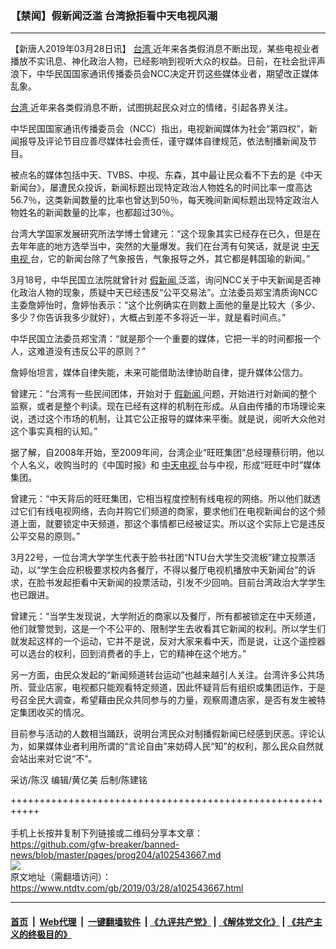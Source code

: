 ### 【禁闻】假新闻泛滥 台湾掀拒看中天电视风潮
------------------------

<div class="post_content" itemprop="articleBody">
 <p>
  【新唐人2019年03月28日讯】
  <a href="https://www.ntdtv.com/gb/台湾.htm">
   台湾
  </a>
  近年来各类假消息不断出现，某些电视业者播放不实讯息、神化政治人物，已经影响到视听大众的权益。日前，在社会批评声浪下，中华民国国家通讯传播委员会NCC决定开罚这些媒体业者，期望改正媒体乱象。
 </p>
 <p>
  <a href="https://www.ntdtv.com/gb/台湾.htm">
   台湾
  </a>
  近年来各类假消息不断，试图挑起民众对立的情绪，引起各界关注。
 </p>
 <p>
  中华民国国家通讯传播委员会（NCC）指出，电视新闻媒体为社会“第四权”，新闻报导及评论节目应善尽媒体社会责任，谨守媒体自律规范，依法制播新闻及节目。
 </p>
 <p>
  被点名的媒体包括中天、TVBS、中视、东森，其中最让民众看不下去的是《中天新闻台》，屡遭民众投诉，新闻标题出现特定政治人物姓名的时间比率一度高达56.7％，这类新闻数量的比率也曾达到50％，每天晚间新闻标题出现特定政治人物姓名的新闻数量的比率，也都超过30％。
 </p>
 <p>
  台湾大学国家发展研究所法学博士曾建元：“这个现象其实已经存在已久，但是在去年年底的地方选举当中，突然的大量爆发。我们在台湾有句笑话，就是说
  <a href="https://www.ntdtv.com/gb/中天电视.htm">
   中天电视
  </a>
  台，它的新闻台除了气象报告，气象报导之外，其它都是韩国瑜的新闻。”
 </p>
 <p>
  3月18号，中华民国立法院就曾针对
  <a href="https://www.ntdtv.com/gb/假新闻.htm">
   假新闻
  </a>
  泛滥，询问NCC关于中天新闻是否神化政治人物的现象，质疑中天已经违反“公平交易法”。立法委员郑宝清质询NCC主委詹婷怡时，詹婷怡表示：“这个比例确实在则数上面他的量是比较大（多少、多少？你告诉我多少就好），大概占到差不多将近一半，就是看时间点。”
 </p>
 <p>
  中华民国立法委员郑宝清：“就是那个一个重要的媒体，它把一半的时间都报一个人，这难道没有违反公平的原则？”
 </p>
 <p>
  詹婷怡坦言，媒体自律失能，未来可能借助法律协助自律，提升媒体公信力。
 </p>
 <p>
  曾建元：“台湾有一些民间团体，开始对于
  <a href="https://www.ntdtv.com/gb/假新闻.htm">
   假新闻
  </a>
  问题，开始进行对新闻的整个监察，或者是整个判读。现在已经有这样的机制在形成。从自由传播的市场理论来说，透过这个市场的机制，让其它公正报导的媒体来平衡。就是说，阅听大众他对这个事实真相的认知。”
 </p>
 <p>
  据了解，自2008年开始，至2009年间，台湾企业“旺旺集团”总经理蔡衍明，他以个人名义，收购当时的《中国时报》和
  <a href="https://www.ntdtv.com/gb/中天电视.htm">
   中天电视
  </a>
  台与中视，形成“旺旺中时”媒体集团。
 </p>
 <p>
  曾建元：“中天背后的旺旺集团，它相当程度控制有线电视的网络。所以他们就透过它们有线电视网络，去向并购它们频道的商家，要求他们在电视新闻台的这个频道上面，就要锁定中天频道，那这个事情都已经被证实。所以这个实际上它是违反公平交易的原则。”
 </p>
 <p>
  3月22号，一位台湾大学学生代表于脸书社团“NTU台大学生交流板”建立投票活动，以“学生会应积极要求校内各餐厅，不得以餐厅电视机播放中天新闻台”的诉求，在脸书发起拒看中天新闻的投票活动，引发不少回响。目前台湾政治大学学生也已跟进。
 </p>
 <p>
  曾建元：“当学生发现说，大学附近的商家以及餐厅，所有都被锁定在中天频道，他们就警觉到，这是一个不公平的、限制学生去收看其它新闻的权利。所以学生们就发起这样的一个运动，它并不是说，反对大家来看中天，而是说，让这个遥控器可以选台的权利，回到消费者的手上，它的精神在这个地方。”
 </p>
 <p>
  另一方面，由民众发起的“新闻频道转台运动”也越来越引人关注。台湾许多公共场所、营业店家，电视都只能观看特定频道，因此怀疑背后有组织或集团运作，于是号召全民大调查，希望藉由民众共同参与的力量，观察周遭店家，是否有发生被特定集团收买的情况。
 </p>
 <p>
  目前参与活动的人数相当踊跃，说明台湾民众对制播假新闻已经感到厌恶。评论认为，如果媒体业者利用所谓的“言论自由”来妨碍人民“知”的权利，那么民众自然就会站出来对它说“不”。
 </p>
 <p>
  采访/陈汉 编辑/黄亿美 后制/陈建铭
 </p>
 <div class="single_ad">
 </div>
</div>

+++++++++++++++++++++++++++++++++++++++++++++++++++++++++++<br/><br/>
手机上长按并复制下列链接或二维码分享本文章：<br/>
https://github.com/gfw-breaker/banned-news/blob/master/pages/prog204/a102543667.md <br/>
<a href='https://github.com/gfw-breaker/banned-news/blob/master/pages/prog204/a102543667.md'><img src='https://github.com/gfw-breaker/banned-news/blob/master/pages/prog204/a102543667.md.png'/></a> <br/>
原文地址（需翻墙访问）：https://www.ntdtv.com/gb/2019/03/28/a102543667.html


------------------------
#### [首页](https://github.com/gfw-breaker/banned-news/blob/master/README.md) &nbsp;|&nbsp; [Web代理](https://github.com/labour-camp/helloworld) &nbsp;|&nbsp; [一键翻墙软件](https://github.com/gfw-breaker/nogfw/blob/master/README.md) &nbsp;| [《九评共产党》](https://github.com/gfw-breaker/9ping.md/blob/master/README.md#九评之一评共产党是什么) | [《解体党文化》](https://github.com/gfw-breaker/jtdwh.md/blob/master/README.md) | [《共产主义的终极目的》](https://github.com/gfw-breaker/gczydzjmd.md/blob/master/README.md)

